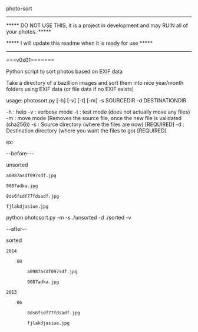   photo-sort
********************************************************************************************
***** DO NOT USE THIS, it is a project in development and may RUIN all of your photos. *****

***** I will update this readme when it is ready for use                               *****
********************************************************************************************

===v0x01=======

Python script to sort photos based on EXIF data

Take a directory of a bazillion images and sort them into nice year/month folders using EXIF data (or file data if no EXIF exists)

usage: photosort.py [-h] [-v] [-t] [-m] -s SOURCEDIR -d DESTINATIONDIR

-h : help
-v : verbose mode
-t : test mode (does not actually move any files)
-m : move mode (Removes the source file, once the new file is validated (sha256))
-s : Source directory (where the files are now) [REQUIRED]
-d : Destination directory (where you want the files to go) [REQUIRED]


ex:

--before---

unsorted

	a0987asdf097sdf.jpg

	9087adka.jpg

	8ds6fsdf77fdsadf.jpg

	fjlakdjasiue.jpg


python photosort.py -m -s ./unsorted -d ./sorted -v

--after--

sorted

	2014

		08

			a0987asdf097sdf.jpg

			9087adka.jpg

	2013

		06

			8ds6fsdf77fdsadf.jpg

			fjlakdjasiue.jpg
